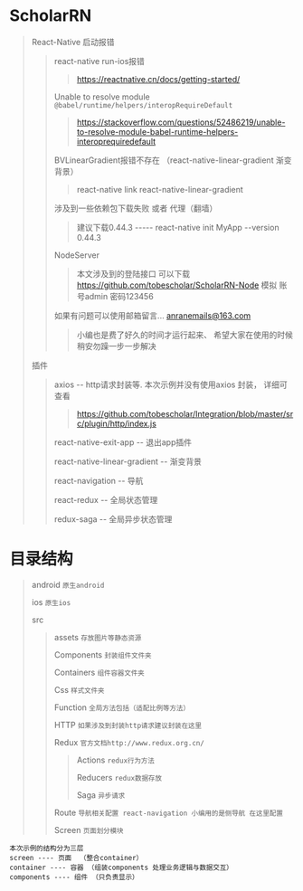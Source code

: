 # ScholarRN
> React-Native 启动报错
>>  react-native run-ios报错
>>> https://reactnative.cn/docs/getting-started/
>>
>> Unable to resolve module `@babel/runtime/helpers/interopRequireDefault`
>>> https://stackoverflow.com/questions/52486219/unable-to-resolve-module-babel-runtime-helpers-interoprequiredefault
>>
>> BVLinearGradient报错不存在 （react-native-linear-gradient 渐变背景）
>>> react-native link react-native-linear-gradient
>>
>> 涉及到一些依赖包下载失败 或者 代理（翻墙）
>>> 建议下载0.44.3  -----  react-native init MyApp --version 0.44.3
>>
>> NodeServer
>>>本文涉及到的登陆接口 可以下载 https://github.com/tobescholar/ScholarRN-Node 模拟 账号admin 密码123456
>>
>> 如果有问题可以使用邮箱留言... anranemails@163.com
>>> 小编也是费了好久的时间才运行起来、 希望大家在使用的时候稍安勿躁一步一步解决
>
> 插件
>> axios -- http请求封装等. 本次示例并没有使用axios 封装， 详细可查看
>>> https://github.com/tobescholar/Integration/blob/master/src/plugin/http/index.js
>>
>> react-native-exit-app -- 退出app插件
>>
>> react-native-linear-gradient -- 渐变背景
>> 
>> react-navigation -- 导航
>> 
>> react-redux -- 全局状态管理
>>
>> redux-saga -- 全局异步状态管理
>>
# 目录结构
> android
```原生android```
>
> ios
```原生ios```
>
> src
>> assets
```存放图片等静态资源```
>> 
>> Components
```封装组件文件夹```
>> 
>> Containers
```组件容器文件夹```
>>
>> Css
```样式文件夹```
>>
>> Function
```全局方法包括（适配比例等方法）```
>>
>> HTTP
```如果涉及到封装http请求建议封装在这里```
>> 
>> Redux
```官方文档http://www.redux.org.cn/```
>>> Actions 
```redux行为方法```
>>>
>>> Reducers
```redux数据存放```
>>>
>>> Saga
```异步请求```
>>
>> Route
```导航相关配置 react-navigation 小编用的是侧导航 在这里配置```
>>
>> Screen
```页面划分模块```


```
本次示例的结构分为三层
screen ---- 页面  （整合container）
container ---- 容器 （组装components 处理业务逻辑与数据交互）
components ---- 组件 （只负责显示）







